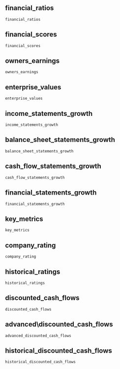 ## financial\_ratios
```@docs
financial_ratios
```

## financial\_scores
```@docs
financial_scores
```

## owners\_earnings
```@docs
owners_earnings
```

## enterprise\_values
```@docs
enterprise_values
```

## income\_statements\_growth
```@docs
income_statements_growth
```

## balance\_sheet\_statements\_growth
```@docs
balance_sheet_statements_growth
```

## cash\_flow\_statements\_growth
```@docs
cash_flow_statements_growth
```

## financial\_statements\_growth
```@docs
financial_statements_growth
```

## key\_metrics
```@docs
key_metrics
```

## company\_rating
```@docs
company_rating
```

## historical\_ratings
```@docs
historical_ratings
```

## discounted\_cash\_flows
```@docs
discounted_cash_flows
```

## advanced\discounted\_cash\_flows
```@docs
advanced_discounted_cash_flows
```

## historical\_discounted\_cash\_flows
```@docs
historical_discounted_cash_flows
```